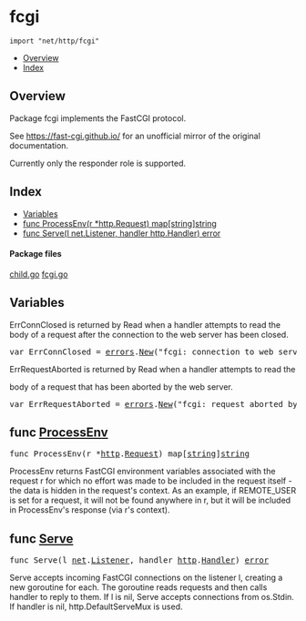 

# fcgi
`import "net/http/fcgi"`

* [Overview](#pkg-overview)
* [Index](#pkg-index)

## <a id="pkg-overview">Overview</a>
Package fcgi implements the FastCGI protocol.

See <a href="https://fast-cgi.github.io/">https://fast-cgi.github.io/</a> for an unofficial mirror of the
original documentation.

Currently only the responder role is supported.




## <a id="pkg-index">Index</a>
* [Variables](#pkg-variables)
* [func ProcessEnv(r *http.Request) map[string]string](#ProcessEnv)
* [func Serve(l net.Listener, handler http.Handler) error](#Serve)




#### <a id="pkg-files">Package files</a>
[child.go](https://golang.org/src/net/http/fcgi/child.go) [fcgi.go](https://golang.org/src/net/http/fcgi/fcgi.go) 




## <a id="pkg-variables">Variables</a>
ErrConnClosed is returned by Read when a handler attempts to read the body of
a request after the connection to the web server has been closed.


<pre>var <span id="ErrConnClosed">ErrConnClosed</span> = <a href="/pkg/errors/">errors</a>.<a href="/pkg/errors/#New">New</a>(&#34;fcgi: connection to web server closed&#34;)</pre>ErrRequestAborted is returned by Read when a handler attempts to read the
body of a request that has been aborted by the web server.


<pre>var <span id="ErrRequestAborted">ErrRequestAborted</span> = <a href="/pkg/errors/">errors</a>.<a href="/pkg/errors/#New">New</a>(&#34;fcgi: request aborted by web server&#34;)</pre>

## <a id="ProcessEnv">func</a> [ProcessEnv](https://golang.org/src/net/http/fcgi/child.go?s=9146:9196#L348)
<pre>func ProcessEnv(r *<a href="/pkg/net/http/">http</a>.<a href="/pkg/net/http/#Request">Request</a>) map[<a href="/pkg/builtin/#string">string</a>]<a href="/pkg/builtin/#string">string</a></pre>
ProcessEnv returns FastCGI environment variables associated with the request r
for which no effort was made to be included in the request itself - the data
is hidden in the request's context. As an example, if REMOTE_USER is set for a
request, it will not be found anywhere in r, but it will be included in
ProcessEnv's response (via r's context).



## <a id="Serve">func</a> [Serve](https://golang.org/src/net/http/fcgi/child.go?s=8426:8480#L321)
<pre>func Serve(l <a href="/pkg/net/">net</a>.<a href="/pkg/net/#Listener">Listener</a>, handler <a href="/pkg/net/http/">http</a>.<a href="/pkg/net/http/#Handler">Handler</a>) <a href="/pkg/builtin/#error">error</a></pre>
Serve accepts incoming FastCGI connections on the listener l, creating a new
goroutine for each. The goroutine reads requests and then calls handler
to reply to them.
If l is nil, Serve accepts connections from os.Stdin.
If handler is nil, http.DefaultServeMux is used.









